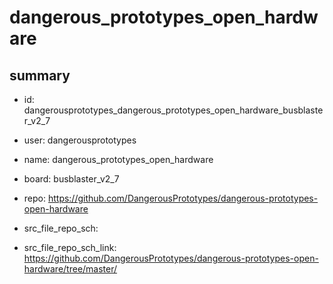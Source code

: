 # dangerous_prototypes_open_hardware
 
## summary 
* id: dangerousprototypes_dangerous_prototypes_open_hardware_busblaster_v2_7
* user: dangerousprototypes
* name: dangerous_prototypes_open_hardware
* board: busblaster_v2_7
* repo: https://github.com/DangerousPrototypes/dangerous-prototypes-open-hardware



* src_file_repo_sch: 
* src_file_repo_sch_link: https://github.com/DangerousPrototypes/dangerous-prototypes-open-hardware/tree/master/






